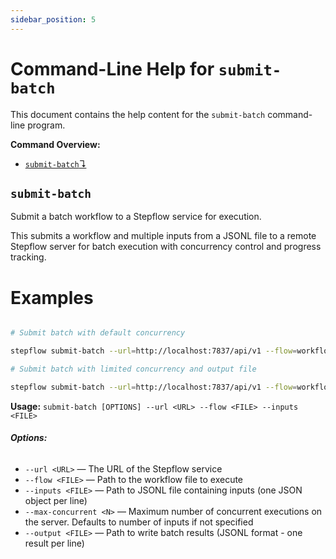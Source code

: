 ```yaml
---
sidebar_position: 5
---
```


# Command-Line Help for `submit-batch`

This document contains the help content for the `submit-batch` command-line program.

**Command Overview:**

* [`submit-batch`↴](#submit-batch)

## `submit-batch`

Submit a batch workflow to a Stepflow service for execution.

This submits a workflow and multiple inputs from a JSONL file to a remote Stepflow server for batch execution with concurrency control and progress tracking.

# Examples

```bash

# Submit batch with default concurrency

stepflow submit-batch --url=http://localhost:7837/api/v1 --flow=workflow.yaml --inputs=inputs.jsonl

# Submit batch with limited concurrency and output file

stepflow submit-batch --url=http://localhost:7837/api/v1 --flow=workflow.yaml --inputs=inputs.jsonl --max-concurrent=10 --output=results.json

```

**Usage:** `submit-batch [OPTIONS] --url <URL> --flow <FILE> --inputs <FILE>`

###### **Options:**

* `--url <URL>` — The URL of the Stepflow service
* `--flow <FILE>` — Path to the workflow file to execute
* `--inputs <FILE>` — Path to JSONL file containing inputs (one JSON object per line)
* `--max-concurrent <N>` — Maximum number of concurrent executions on the server. Defaults to number of inputs if not specified
* `--output <FILE>` — Path to write batch results (JSONL format - one result per line)



